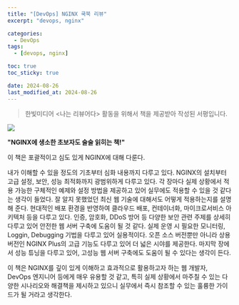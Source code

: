 ```yaml
---
title: "[DevOps] NGINX 쿡북 리뷰"
excerpt: "devops, nginx"

categories:
  - DevOps
tags:
  - [devops, nginx]

toc: true
toc_sticky: true

date: 2024-08-26
last_modified_at: 2024-08-26
---
```


> 한빛미디어 <나는 리뷰어다> 활동을 위해서 책을 제공받아 작성된 서평입니다.

![](https://image.yes24.com/goods/116438200/XL)

**"NGINX에 생소한 초보자도 술술 읽히는 책!"**

이 책은 포괄적이고 심도 있게 NGINX에 대해 다룬다.

내가 이해할 수 있을 정도의 기초부터 심화 내용까지 다루고 있다.
NGINX의 설치부터 고급 설정, 보안, 성능 최적화까지 광범위하게 다루고 있다.
각 장마다 실제 상황에서 적용 가능한 구체적인 예제와 설정 방법을 제공하고 있어 실무에도 적용할 수 있을 것 같다는 생각이 들었다.
잘 알지 못했었던 최신 웹 기술에 대해서도 어떻게 적용하는지를 설명해 준다.
현대적인 배포 환경을 반영하여 클라우드 배포, 컨테이너화, 마이크로서비스 아키텍처 등을 다루고 있다.
인증, 암호화, DDoS 방어 등 다양한 보안 관련 주제를 상세히 다루고 있어 안전한 웹 서버 구축에 도움이 될 것 같다.
실제 운영 시 필요한 모니터링, Loggin, Debugging 기법을 다루고 있어 실용적이다.
오픈 소스 버전뿐만 아니라 상용 버전인 NGINX Plus의 고급 기능도 다루고 있어 더 넓은 시야를 제공한다.
마지막 장에서 성능 튜닝을 다루고 있어, 고성능 웹 서버 구축에도 도움이 될 수 있다는 생각이 든다.

이 책은 NGINX를 깊이 있게 이해하고 효과적으로 활용하고자 하는 웹 개발자, DevOps 엔지니어 등에게 매우 유용할 것 같고, 특히 실제 상황에서 마주칠 수 있는 다양한 시나리오와 해결책을 제시하고 있으니 실무에서 즉시 참조할 수 있는 훌륭한 가이드가 될 거라고 생각한다.